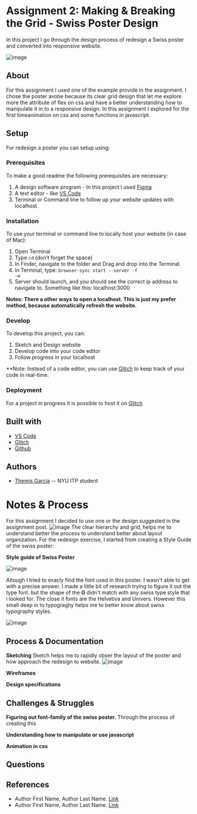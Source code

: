 <!-- Every README should start with an H1 -->
# Assignment 2: Making &amp; Breaking the Grid - Swiss Poster Design
<!-- A one sentence description of the project or assignment -->
In this project I go through the design process of redesign a Swiss poster and converted into responsive website.

![image](https://github.com/themiscadiz/Assignment2/blob/master/Images%20from%20Documentation/giphy1.gif?raw=true)

<!-- It is good practice to add an about or summary -->
## About

For this assignment I used one of the example provide in the assignment. I chose the poster avobe because its clear grid design that let me explore more the attribute of flex on css and have a better understanding how to manipulate it in to a responsive design. In this assignment I explored for the first timeanimation
on css and some functions in javascript.
<!-- It is essential to describe how to set up your project -->
## Setup
For redesign a poster you can setup using: 


<!-- Any knowledge or tools you will need before hand -->
### Prerequisites

To make a good readme the following prerequisites are necessary:
1. A design software program - In this project I used [Figma](https://figma.com/)
2. A text editor - like [VS Code](https://code.visualstudio.com/)
3. Terminal or Command line to follow up your website updates with localhost.

<!-- any installation needs should be defined -->
### Installation

To use your terminal or command line to locally host your website (in case of Mac):
1. Open Terminal 
2. Type <code>cd</code> (don’t forget the space)
3. In Finder, navigate to the folder and  Drag and drop into the Terminal.
4. In Terminal, type: <code>browser-sync start --server -f -w</code>
5. Server should launch, and you should see the correct ip address to navigate to.
   Something like this: localhost:3000

**Notes: There a other ways to open a localhost. This is just my prefer method, because automatically refresh the website.**

<!-- Write instructions on how to start working on your project -->
### Develop

To develop this project, you can:
1. Sketch and Design website
2. Develop code into your code editor
3. Follow progress in your localhost

**Note: Instead of a code editor, you can use [Glitch](https://glitch.com) to keep track of your code in real-time.

<!-- Notes about the deployment -->
### Deployment

For a project in progress it is possible to host it on [Glitch](https://glitch.com)
## Built with

* [VS Code](https://code.visualstudio.com/)
* [Glitch](https://glitch.com)
* [Github](https://github.com)

## Authors

* [Themis Garcia](https://github.com/themiscadiz) -- NYU ITP student

<!--## Code of Conduct

<!--Please read the [CODE OF CONDUCT](https://www.mozilla.org/en-US/about/governance/policies/participation/) 

<!--## License

<!--This is README template is licensed according to [Attribution 4.0 International (CC BY 4.0) ](https://creativecommons.org/licenses/by/4.0/)

<!-- thank and reference all the things that made your project happen -->
<!--## Acknowledgements

<!--* [Creative Commons](https://creativecommons.org/licenses/by/4.0/) for their licensing documentation
<!--* [Openmoji project](https://www.openmoji.org/library/#search=notebook&emoji=1F4D4) for their glyphs
<!--* [PurpleBooth's Readme Template](https://gist.github.com/PurpleBooth/109311bb0361f32d87a2)

***
***
***

<!-- For your assignments you might consider  -->
# Notes & Process
For this assignment I decided to use one or the design suggested in the assignment post.
![image](https://github.com/themiscadiz/Assignment2/blob/master/Images%20from%20Documentation/1.png?raw=true)
The clear hierarchy and grid, helps me to understand better the process to understand better about layout organization. For the redesign exercise, I started from creating a Style Guide of the swiss poster:

**Style guide of Swiss Poster**

![image](https://github.com/themiscadiz/Assignment2/blob/master/Images%20from%20Documentation/4.png?raw=true)

Altough I tried to exacly find  the font used in this poster. I wasn't able to get with  a precise answer. I made a little bit of research trying to figure it out the type font. but the shape of the **G** didn't match with any swiss type style that i looked for. The close it fonts are the Helvetiva and Univers. However this small deep in to typograghy helps me to better know about swiss typography styles.

![image](https://github.com/themiscadiz/Assignment2/blob/master/Images%20from%20Documentation/2.png?raw=true)

<!-- How you built this project - Include images, gifs, and notes here -->
## Process & Documentation

**Sketching**
Sketch helps me to rapidly obser the layout of the poster and how approach the redesign to website.
![image](https://github.com/themiscadiz/Assignment2/blob/master/Images%20from%20Documentation/17.png?raw=true)


**Wireframes**  

**Design specifications**


<!-- Any specific challenges or struggles documented -->
## Challenges & Struggles
**Figuring out font-family of the swiss poster.**
Through the process of creating this

**Understanding how to manipulate or use javascript**

**Animation in css**


<!-- Any questions you have -->
## Questions

<!-- References for resources and inspiration -->
## References

* Author First Name, Author Last Name. [Link]()
* Author First Name, Author Last Name. [Link]()

